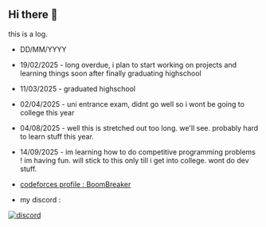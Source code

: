 ## Hi there 👋
this is a log.

- DD/MM/YYYY

- 19/02/2025 - long overdue, i plan to start working on projects and learning things soon
after finally graduating highschool
- 11/03/2025 - graduated highschool
- 02/04/2025 - uni entrance exam, didnt go well so i wont be going to college this year


- 04/08/2025 - well this is stretched out too long. we'll see. probably hard to learn stuff this year.

- 14/09/2025 - im learning how to do competitive programming problems ! im having fun. will stick to this only till i get into college. wont do dev stuff.
- [codeforces profile : BoomBreaker](https://codeforces.com/profile/BoomBreaker)

- my discord :
  
[![discord](https://discord.c99.nl/widget/theme-3/888679832651718687.png)](https://discordid.netlify.app/?id=888679832651718687)
<!--
**BoomBreaker/BoomBreaker** is a ✨ _special_ ✨ repository because its `README.md` (this file) appears on your GitHub profile.

Here are some ideas to get you started:

- 🔭 I’m currently working on ...
- 🌱 I’m currently learning ...
- 👯 I’m looking to collaborate on ...
- 🤔 I’m looking for help with ...
- 💬 Ask me about ...
- 📫 How to reach me: ...
- 😄 Pronouns: ...
- ⚡ Fun fact: ...
-->
